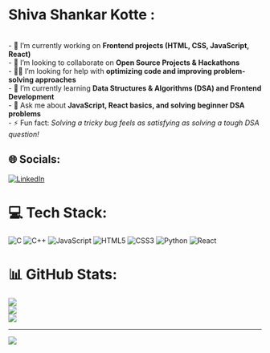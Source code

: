 # Shiva Shankar Kotte :
<br>- 🔭 I’m currently working on **Frontend projects (HTML, CSS, JavaScript, React)**  <br>- 🤝 I’m looking to collaborate on **Open Source Projects & Hackathons** <br>- 🧑‍💻 I’m looking for help with **optimizing code and improving problem-solving approaches**  <br>- 🌱 I’m currently learning **Data Structures & Algorithms (DSA) and Frontend Development**  <br>- 💬 Ask me about **JavaScript, React basics, and solving beginner DSA problems**  <br>- ⚡ Fun fact: *Solving a tricky bug feels as satisfying as solving a tough DSA question!*


## 🌐 Socials:
[![LinkedIn](https://img.shields.io/badge/LinkedIn-%230077B5.svg?logo=linkedin&logoColor=white)](www.linkedin.com/in/shiva-shankar-kotte-5b553b343) 

# 💻 Tech Stack:
![C](https://img.shields.io/badge/c-%2300599C.svg?style=for-the-badge&logo=c&logoColor=white) ![C++](https://img.shields.io/badge/c++-%2300599C.svg?style=for-the-badge&logo=c%2B%2B&logoColor=white) ![JavaScript](https://img.shields.io/badge/javascript-%23323330.svg?style=for-the-badge&logo=javascript&logoColor=%23F7DF1E) ![HTML5](https://img.shields.io/badge/html5-%23E34F26.svg?style=for-the-badge&logo=html5&logoColor=white) ![CSS3](https://img.shields.io/badge/css3-%231572B6.svg?style=for-the-badge&logo=css3&logoColor=white) ![Python](https://img.shields.io/badge/python-3670A0?style=for-the-badge&logo=python&logoColor=ffdd54) ![React](https://img.shields.io/badge/react-%2320232a.svg?style=for-the-badge&logo=react&logoColor=%2361DAFB)
# 📊 GitHub Stats:
![](https://github-readme-stats.vercel.app/api?username=ShivaShankar9346&theme=dark&hide_border=false&include_all_commits=false&count_private=false)<br/>
![](https://nirzak-streak-stats.vercel.app/?user=ShivaShankar9346&theme=dark&hide_border=false)<br/>
![](https://github-readme-stats.vercel.app/api/top-langs/?username=ShivaShankar9346&theme=dark&hide_border=false&include_all_commits=false&count_private=false&layout=compact)

---
[![](https://visitcount.itsvg.in/api?id=ShivaShankar9346&icon=0&color=0)](https://visitcount.itsvg.in)

<!-- Proudly created with GPRM ( https://gprm.itsvg.in ) -->
